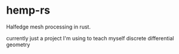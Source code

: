 # hemp-rs
Halfedge mesh processing in rust.

currently just a project I'm using to teach myself discrete differential geometry